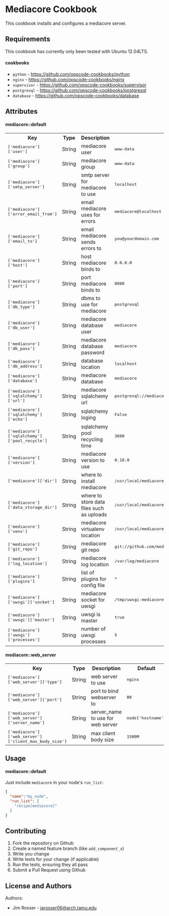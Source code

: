 Mediacore Cookbook
==================
This cookbook installs and configures a mediacore server. 

Requirements
------------
This cookbook has currently only been tested with Ubuntu 12.04LTS.

#### cookbooks 
- `python` - https://github.com/opscode-cookbooks/python 
- `nginx` - https://github.com/opscode-cookbooks/nginx 
- `supervisor` - https://github.com/opscode-cookbooks/supervisor 
- `postgresql` - https://github.com/opscode-cookbooks/postgresql  
- `database` - https://github.com/opscode-cookbooks/database

Attributes
----------

#### mediacore::default
<table>
  <tr>
    <th>Key</th>
    <th>Type</th>
    <th>Description</th>
    <th>Default</th>
  </tr>
  <tr>
    <td><tt>['mediacore']['user']</tt></td>
    <td>String</td>
    <td>mediacore user</td>
    <td><tt>www-data</tt></td>
  </tr>
  <tr>
    <td><tt>['mediacore']['group']</tt></td>
    <td>String</td>
    <td>mediacore group</td>
    <td><tt>www-data</tt></td>
  </tr>
  <tr>
    <td><tt>['mediacore']['smtp_server']</tt></td>
    <td>String</td>
    <td>smtp server for mediacore to use</td>
    <td><tt>localhost</tt></td>
  </tr>
  <tr>
    <td><tt>['mediacore']['error_email_from']</tt></td>
    <td>String</td>
    <td>email mediacore uses for errors</td>
    <td><tt>mediacore@localhost</tt></td>
  </tr>
  <tr>
    <td><tt>['mediacore']['email_to']</tt></td>
    <td>String</td>
    <td>email mediacore sends errors to</td>
    <td><tt>you@yourdomain.com</tt></td>
  </tr>
  <tr>
    <td><tt>['mediacore']['host']</tt></td>
    <td>String</td>
    <td>host mediacore binds to</td>
    <td><tt>0.0.0.0</tt></td>
  </tr>
  <tr>
    <td><tt>['mediacore']['port']</tt></td>
    <td>String</td>
    <td>port mediacore binds to</td>
    <td><tt>8080</tt></td>
  </tr>
  <tr>
    <td><tt>['mediacore']['db_type']</tt></td>
    <td>String</td>
    <td>dbms to use for mediacore</td>
    <td><tt>postgresql</tt></td>
  </tr>
  <tr>
    <td><tt>['mediacore']['db_user']</tt></td>
    <td>String</td>
    <td>mediacore database user</td>
    <td><tt>mediacore</tt></td>
  </tr>
  <tr>
    <td><tt>['mediacore']['db_pass']</tt></td>
    <td>String</td>
    <td>mediacore database password</td>
    <td><tt>mediacore</tt></td>
  </tr>
  <tr>
    <td><tt>['mediacore']['db_address']</tt></td>
    <td>String</td>
    <td>database location</td>
    <td><tt>localhost</tt></td>
  </tr>
  <tr>
    <td><tt>['mediacore']['database']</tt></td>
    <td>String</td>
    <td>mediacore database</td>
    <td><tt>mediacore</tt></td>
  </tr>
  <tr>
    <td><tt>['mediacore']['sqlalchemy']['url']</tt></td>
    <td>String</td>
    <td>mediacore sqlalchemy url</td>
    <td><tt>postgresql://mediacore:mediacore@localhost/mediacore</tt></td>
  </tr>
  <tr>
    <td><tt>['mediacore']['sqlalchemy']['echo']</tt></td>
    <td>String</td>
    <td>sqlalchemy loging</td>
    <td><tt>False</tt></td>
  </tr>
  <tr>
    <td><tt>['mediacore']['sqlalchemy']['pool_recycle']</tt></td>
    <td>String</td>
    <td>sqlalchemy pool recycling time</td>
    <td><tt>3600</tt></td>
  </tr>
  <tr>
    <td><tt>['mediacore']['version']</tt></td>
    <td>String</td>
    <td>mediacore version to use</td>
    <td><tt>0.10.0</tt></td>
  </tr>
  <tr>
    <td><tt>['mediacore']['dir']</tt></td>
    <td>String</td>
    <td>where to install mediacore</td>
    <td><tt>/usr/local/mediacore</tt></td>
  </tr>
  <tr>
    <td><tt>['mediacore']['data_storage_dir']</tt></td>
    <td>String</td>
    <td>where to store data files such as uploads</td>
    <td><tt>/usr/local/mediacore/data</tt></td>
  </tr>
  <tr>
    <td><tt>['mediacore']['venv']</tt></td>
    <td>String</td>
    <td>mediacore virtualenv location</td>
    <td><tt>/usr/local/mediacore/venv</tt></td>
  </tr>
  <tr>
    <td><tt>['mediacore']['git_repo']</tt></td>
    <td>String</td>
    <td>mediacore git repo</td>
    <td><tt>git://github.com/mediacore/mediacore-community.git</tt></td>
  </tr>
  <tr>
    <td><tt>['mediacore']['log_location']</tt></td>
    <td>String</td>
    <td>mediacore log location</td>
    <td><tt>/var/log/mediacore</tt></td>
  </tr>
  <tr>
    <td><tt>['mediacore']['plugins']</tt></td>
    <td>String</td>
    <td>list of plugins for config file</td>
    <td><tt>*</tt></td>
  </tr>
  <tr>
    <td><tt>['mediacore']['uwsgi']['socket']</tt></td>
    <td>String</td>
    <td>mediacore socket for uwsgi</td>
    <td><tt>/tmp/uwsgi-mediacore.sock</tt></td>
  </tr>
  <tr>
    <td><tt>['mediacore']['uwsgi']['master']</tt></td>
    <td>String</td>
    <td>uwsgi is master</td>
    <td><tt>true</tt></td>
  </tr>
  <tr>
    <td><tt>['mediacore']['uwsgi']['processes']</tt></td>
    <td>String</td>
    <td>number of uwsgi processes</td>
    <td><tt>5</tt></td>
  </tr>
</table>

#### mediacore::web_server
<table>
  <tr>
    <th>Key</th>
    <th>Type</th>
    <th>Description</th>
    <th>Default</th>
  </tr>
  <tr>
    <td><tt>['mediacore']['web_server']['type']</tt></td>
    <td>String</td>
    <td>web server to use</td>
    <td><tt>nginx</tt></td>
  </tr>
  <tr>
    <td><tt>['mediacore']['web_server']['port']</tt></td>
    <td>String</td>
    <td>port to bind webserver to</td>
    <td><tt>80</tt></td>
  </tr>
  <tr>
    <td><tt>['mediacore']['web_server']['server_name']</tt></td>
    <td>String</td>
    <td>server_name to use for web server</td>
    <td><tt>node['hostname']</tt></td>
  </tr>
  <tr>
    <td><tt>['mediacore']['web_server']['client_max_body_size']</tt></td>
    <td>String</td>
    <td>max client body size</td>
    <td><tt>1500M</tt></td>
  </tr>
</table>

Usage
-----
#### mediacore::default

Just include `mediacore` in your node's `run_list`:

```json
{
  "name":"my_node",
  "run_list": [
    "recipe[mediacore]"
  ]
}
```

Contributing
------------
1. Fork the repository on Github
2. Create a named feature branch (like `add_component_x`)
3. Write you change
4. Write tests for your change (if applicable)
5. Run the tests, ensuring they all pass
6. Submit a Pull Request using Github

License and Authors
-------------------
Authors:

* Jim Rosser - jarosser06@arch.tamu.edu 
